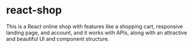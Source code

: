 # react-shop
This is a React online shop with features like a shopping cart, responsive landing page, and account, and it works with APIs, along with an attractive and beautiful UI and component structure.
